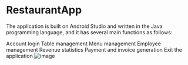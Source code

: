 # RestaurantApp
The application is built on Android Studio and written in the Java programming language, and it has several main functions as follows:

Account login
Table management
Menu management
Employee management
Revenue statistics
Payment and invoice generation
Exit the application
![image](https://github.com/Sinhleba/RestaurantApp/assets/94295124/b25a48a8-3cdf-4627-abd9-743a247059bb)

